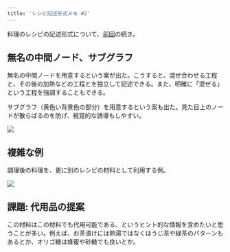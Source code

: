 ```yaml
---
title: 'レシピ記述形式メモ #2'
---
```

料理のレシピの記述形式について、[前回](https://r7kamura.com/articles/2022-05-13-mermaid-recipe-memo)の続き。

無名の中間ノード、サブグラフ
--------------

無名の中間ノードを用意するという案が出た。こうすると、混ぜ合わせる工程と、その後の加熱などの工程とを独立して記述できる。また、明確に「混ぜる」という工程を強調することもできる。

サブグラフ（黄色い背景色の部分）を用意するという案も出た。見た目上のノードが散らばるのを防げ、視覚的な誘導もしやすい。

![](https://lh3.googleusercontent.com/4PYfa0WSFH97Z9KdZQL8eOGBO_mvpLpBXBrLURIEctp2nmP4AkNJ5DbrZnLbGoF48N0rJ7uwkyQfgLZGmZhlXn-YiYGb2akIUhs2YghAjBUHqzbzo9kxcA-lHuhkRUITgwyUCPaeFraZsUYTj5aSnTtbc2bjRyyzu7nnNPjUy1UnjF6LJ-yV8IPO)

複雑な例
----

調理後の料理を、更に別のレシピの材料として利用する例。

![](https://lh4.googleusercontent.com/VQHCu0ZRhWgws-iLK390VrqRdLXPoIubBp4S9x2XSPj8kjOCE4FO9U4ByPkqXXamRioEEmpi1G4Xnfte2hdG_kD1mqQbvs8fnc1F7kvwIALkWlMUAAH9jvxlcmk3uy0SV5XI-pHXxQt0KZKuggtEgjjZRdyx3n2q0pRubpC5KseyvZnFpqLSyYjm)

課題: 代用品の提案
----------

この材料はこの材料でも代用可能である、というヒント的な情報を含めたいと思うことが多い。例えば、お茶漬けには熱湯ではなくほうじ茶や緑茶のパターンもあるとか、オリゴ糖は蜂蜜や砂糖でも良いとか。
